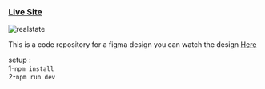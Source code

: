 ### [Live Site](https://real-state-figma.vercel.app/)

![realstate](https://user-images.githubusercontent.com/91010211/188339378-f2827872-608b-416d-acbb-d2aa84fdc9a1.png)

This is a code repository for a figma design you can watch the design [Here](https://www.figma.com/file/hw31QbF5nkROsEBiq3ng34/RealEstate-HomePage?node-id=0%3A1)


setup : <br/>
1-``npm install``<br/>
2-``npm run dev``
